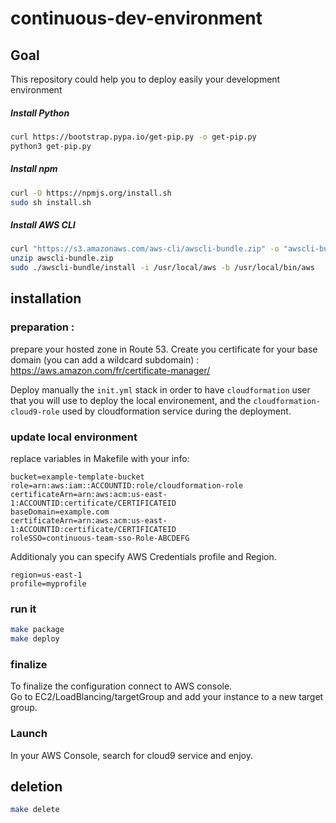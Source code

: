 # continuous-dev-environment

## Goal

This repository could help you to deploy easily your development environment

##### Install Python

```bash
curl https://bootstrap.pypa.io/get-pip.py -o get-pip.py
python3 get-pip.py
```

##### Install npm

```bash
curl -O https://npmjs.org/install.sh
sudo sh install.sh
```

##### Install AWS CLI

```bash
curl "https://s3.amazonaws.com/aws-cli/awscli-bundle.zip" -o "awscli-bundle.zip"
unzip awscli-bundle.zip
sudo ./awscli-bundle/install -i /usr/local/aws -b /usr/local/bin/aws
```

## installation

### preparation :

prepare your hosted zone in Route 53.
Create you certificate for your base domain
(you can add a wildcard subdomain) : https://aws.amazon.com/fr/certificate-manager/

Deploy manually the `init.yml` stack in order to have `cloudformation` user that you will use to deploy the local environement, and the `cloudformation-cloud9-role` used by cloudformation service during the deployment.

### update local environment

replace variables in Makefile with your info:

```
bucket=example-template-bucket
role=arn:aws:iam::ACCOUNTID:role/cloudformation-role
certificateArn=arn:aws:acm:us-east-1:ACCOUNTID:certificate/CERTIFICATEID
baseDomain=example.com
certificateArn=arn:aws:acm:us-east-1:ACCOUNTID:certificate/CERTIFICATEID
roleSSO=continuous-team-sso-Role-ABCDEFG
```

Additionaly you can specify AWS Credentials profile and Region.

```
region=us-east-1
profile=myprofile
```

### run it

```bash
make package
make deploy
```

### finalize

To finalize the configuration connect to AWS console.  
Go to EC2/LoadBlancing/targetGroup and add your instance to a new target group.

### Launch

In your AWS Console, search for cloud9 service and enjoy.

## deletion

```bash
make delete
```
